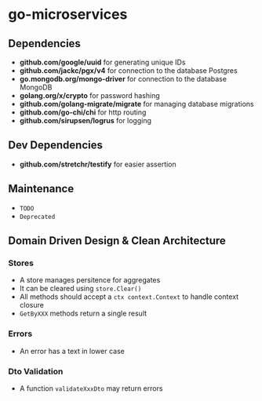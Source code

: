 # go-microservices

## Dependencies

- **github.com/google/uuid** for generating unique IDs
- **github.com/jackc/pgx/v4** for connection to the database Postgres
- **go.mongodb.org/mongo-driver** for connection to the database MongoDB
- **golang.org/x/crypto** for password hashing
- **github.com/golang-migrate/migrate** for managing database migrations
- **github.com/go-chi/chi** for http routing
- **github.com/sirupsen/logrus** for logging

## Dev Dependencies

- **github.com/stretchr/testify** for easier assertion

## Maintenance

- `TODO`
- `Deprecated`

## Domain Driven Design & Clean Architecture

### Stores

- A store manages persitence for aggregates
- It can be cleared using `store.Clear()`
- All methods should accept a `ctx context.Context` to handle context closure
- `GetByXXX` methods return a single result

### Errors

- An error has a text in lower case

### Dto Validation

- A function `validateXxxDto` may return errors
